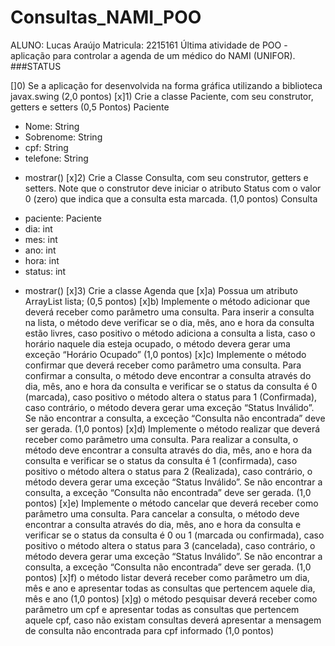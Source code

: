 # Consultas_NAMI_POO
ALUNO: Lucas Araújo Matricula: 2215161
Última atividade de POO - aplicação para controlar a agenda de um médico do NAMI (UNIFOR).
\###STATUS

[]0) Se a aplicação for desenvolvida na forma gráfica utilizando a biblioteca javax.swing (2,0 pontos)
[x]1) Crie a classe Paciente, com seu construtor, getters e setters (0,5 Pontos)
Paciente
- Nome: String
- Sobrenome: String
- cpf: String
- telefone: String
+ mostrar()
[x]2) Crie a Classe Consulta, com seu construtor, getters e setters. Note que o construtor deve iniciar o
atributo Status com o valor 0 (zero) que indica que a consulta esta marcada. (1,0 pontos)
Consulta
- paciente: Paciente
- dia: int
- mes: int
- ano: int
- hora: int
- status: int
+ mostrar()
[x]3) Crie a classe Agenda que
[x]a) Possua um atributo ArrayList<Consulta> lista; (0,5 pontos)
[x]b) Implemente o método adicionar que deverá receber como parâmetro uma consulta. Para inserir a
consulta na lista, o método deve verificar se o dia, mês, ano e hora da consulta estão livres, caso
positivo o método adiciona a consulta a lista, caso o horário naquele dia esteja ocupado, o método
devera gerar uma exceção “Horário Ocupado” (1,0 pontos)
[x]c) Implemente o método confirmar que deverá receber como parâmetro uma consulta. Para confirmar
a consulta, o método deve encontrar a consulta através do dia, mês, ano e hora da consulta e verificar
se o status da consulta é 0 (marcada), caso positivo o método altera o status para 1 (Confirmada),
caso contrário, o método devera gerar uma exceção “Status Inválido”. Se não encontrar a consulta, a
exceção “Consulta não encontrada” deve ser gerada. (1,0 pontos)
[x]d) Implemente o método realizar que deverá receber como parâmetro uma consulta. Para realizar a
consulta, o método deve encontrar a consulta através do dia, mês, ano e hora da consulta e verificar
se o status da consulta é 1 (confirmada), caso positivo o método altera o status para 2 (Realizada),
caso contrário, o método devera gerar uma exceção “Status Inválido”. Se não encontrar a consulta, a
exceção “Consulta não encontrada” deve ser gerada. (1,0 pontos)
[x]e) Implemente o método cancelar que deverá receber como parâmetro uma consulta. Para cancelar a
consulta, o método deve encontrar a consulta através do dia, mês, ano e hora da consulta e verificar
se o status da consulta é 0 ou 1 (marcada ou confirmada), caso positivo o método altera o status para
3 (cancelada), caso contrário, o método devera gerar uma exceção “Status Inválido”. Se não
encontrar a consulta, a exceção “Consulta não encontrada” deve ser gerada. (1,0 pontos)
[x]f) o método listar deverá receber como parâmetro um dia, mês e ano e apresentar todas as consultas
que pertencem aquele dia, mês e ano (1,0 pontos)
[x]g) o método pesquisar deverá receber como parâmetro um cpf e apresentar todas as consultas que
pertencem aquele cpf, caso não existam consultas deverá apresentar a mensagem de consulta não
encontrada para cpf informado (1,0 pontos)
